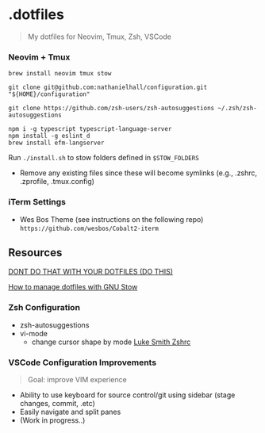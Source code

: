 # .dotfiles
> My dotfiles for Neovim, Tmux, Zsh, VSCode

### Neovim + Tmux
```
brew install neovim tmux stow
```

```
git clone git@github.com:nathanielhall/configuration.git "${HOME}/configuration"
```

```
git clone https://github.com/zsh-users/zsh-autosuggestions ~/.zsh/zsh-autosuggestions
```

```
npm i -g typescript typescript-language-server
npm install -g eslint_d
brew install efm-langserver
```

Run `./install.sh` to stow folders defined in `$STOW_FOLDERS`
- Remove any existing files since these will become symlinks (e.g., .zshrc, .zprofile, .tmux.config)

### iTerm Settings
- Wes Bos Theme (see instructions on the following repo)
```https://github.com/wesbos/Cobalt2-iterm```


## Resources
[DONT DO THAT WITH YOUR DOTFILES (DO THIS)](https://youtu.be/tkUllCAGs3c)

[How to manage dotfiles with GNU Stow](https://www.kabisa.nl/tech/how-to-manage-dotfiles-with-gnu-stow/)

### Zsh Configuration
- zsh-autosuggestions
- vi-mode 
  - change cursor shape by mode [Luke Smith Zshrc](https://gist.github.com/LukeSmithxyz/e62f26e55ea8b0ed41a65912fbebbe52)


### VSCode Configuration Improvements
> Goal: improve VIM experience 
- Ability to use keyboard for source control/git using sidebar (stage changes, commit, .etc)
- Easily navigate and split panes
- (Work in progress..)
